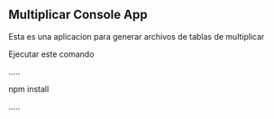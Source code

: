 ## Multiplicar Console App

Esta es una aplicacion para generar archivos de tablas de multiplicar


Ejecutar este comando

.....

npm install

.....

